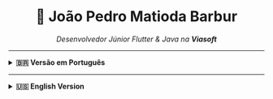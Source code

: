 <h1 align="center">👋 João Pedro Matioda Barbur</h1>

<p align="center">
  <i>Desenvolvedor Júnior Flutter & Java na <b>Viasoft</b></i>  
</p>

---

<details>
<summary><strong>🇧🇷 Versão em Português</strong></summary>

## 🔭 Atualmente Trabalhando com

| Tecnologia | Utilização |
|------------|------------|
| 📱 Flutter / Dart | Desenvolvimento de apps móveis |
| 🌐 Java (backend) | Lógica de negócio e integrações |
| 🧩 APIs | Integração e consumo de dados |
| 🖥 XHTML | Interfaces web para sistemas corporativos |

---

## 💼 Stack e Atividades Diárias

| Atividade | Descrição |
|-----------|-----------|
| 📱 Flutter | Desenvolvimento de apps com **Flutter/Dart** |
| ☕ Java | Manutenção e criação de rotinas **backend** |
| 🖥 XHTML | Criação de interfaces **web responsivas** |
| 🗄 SQL | Manipulação de **bancos relacionais** |
| 🔁 Rotina | Ciclo completo: **planejamento → código → testes → deploy** |

---

## 🌱 Estudando Atualmente

| Área | Foco |
|------|------|
| 📚 Arquitetura | Boas práticas com **Flutter** |
| 🛠️ Código Limpo | **Performance** e manutenção |
| 🧪 Testes | Testes de **unidade** e **integração** |

---

## 🎯 Objetivo Profissional

Evoluir como **Desenvolvedor Fullstack e Mobile**, unindo experiência em mobile com backend robusto para entregar soluções completas.

---

## 💬 Me pergunte sobre

| Tema | Descrição |
|------|-----------|
| 🧠 Flutter / Dart | Widgets, gerenciamento de estado, arquitetura |
| 🗄 SQL | Estrutura de dados relacionais, queries |
| ☕ Java | Desenvolvimento de back-end corporativo |
| 🔄 Integrações | Comunicação entre apps mobile e web |

---

## 👥 Buscando Colaborar em

| Tipo | Descrição |
|------|-----------|
| 📲 Projetos | Aplicativos em **Flutter** |
| 🛠️ Open Source | Ferramentas para apps móveis |

---

## 📫 Contato

<p align="left">
  <a href="https://www.linkedin.com/in/jo%C3%A3o-pedro-matioda-barbur-a97819242/" target="_blank">
    <img alt="LinkedIn" src="https://img.shields.io/badge/LinkedIn-%230077B5.svg?style=flat&logo=linkedin&logoColor=white" />
  </a>
  &nbsp;
  <a href="mailto:joaopedromatiodabarbur@gmail.com">
    <img alt="Email" src="https://img.shields.io/badge/Gmail-%23EA4335.svg?style=flat&logo=gmail&logoColor=white" />
  </a>
  &nbsp;
  <a href="https://www.instagram.com/jotamatioda/" target="_blank">
    <img alt="Instagram" src="https://img.shields.io/badge/Instagram-%23E4405F.svg?style=flat&logo=instagram&logoColor=white" />
  </a>
</p>

---

## ⚡ Curiosidade

🏀 Joguei **basquete dos 11 aos 18 anos**, o que me ensinou muito sobre **disciplina** e **trabalho em equipe** — valores que levo para minha carreira na tecnologia.

</details>

---

<details>
<summary><strong>🇺🇸 English Version</strong></summary>

## 🔭 Currently Working On

| Technology | Usage |
|------------|--------|
| 📱 Flutter / Dart | Mobile app development |
| 🌐 Java (backend) | Business logic and integration |
| 🧩 APIs | Integration and data consumption |
| 🖥 XHTML | Web interfaces for enterprise systems |

---

## 💼 Daily Stack & Responsibilities

| Activity | Description |
|----------|-------------|
| 📱 Flutter | Developing mobile apps using **Flutter/Dart** |
| ☕ Java | Maintaining and building **back-end features** |
| 🖥 XHTML | Creating responsive **web interfaces** |
| 🗄 SQL | Working with **relational databases** |
| 🔁 Workflow | Full lifecycle: **planning → coding → testing → deploying** |

---

## 🌱 Currently Learning

| Area | Focus |
|------|-------|
| 📚 Architecture | Advanced **Flutter** architecture |
| 🛠️ Code Quality | **Performance optimization** and **clean code** |
| 🧪 Testing | **Unit** and **integration testing** best practices |

---

## 🎯 Career Objective

To become a skilled **Fullstack & Mobile Developer**, combining mobile experience with robust backend knowledge for complete and efficient software delivery.

---

## 💬 Ask Me About

| Topic | Description |
|-------|-------------|
| 🧠 Flutter / Dart | Widgets, state management, navigation, architecture |
| 🗄 SQL | Queries, relational structure, indexing |
| ☕ Java | Enterprise backend development |
| 🔄 Integration | Mobile ↔ Web systems and services |

---

## 👥 Open to Collaborate On

| Type | Description |
|------|-------------|
| 📲 Projects | Flutter-based apps and components |
| 🛠️ Open Source | Mobile development tools or utilities |

---

## 📫 Contact Me

<p align="left">
  <a href="https://www.linkedin.com/in/jo%C3%A3o-pedro-matioda-barbur-a97819242/" target="_blank">
    <img alt="LinkedIn" src="https://img.shields.io/badge/LinkedIn-%230077B5.svg?style=flat&logo=linkedin&logoColor=white" />
  </a>
  &nbsp;
  <a href="mailto:joaopedromatiodabarbur@gmail.com">
    <img alt="Email" src="https://img.shields.io/badge/Gmail-%23EA4335.svg?style=flat&logo=gmail&logoColor=white" />
  </a>
  &nbsp;
  <a href="https://www.instagram.com/jotamatioda/" target="_blank">
    <img alt="Instagram" src="https://img.shields.io/badge/Instagram-%23E4405F.svg?style=flat&logo=instagram&logoColor=white" />
  </a>
</p>

---

## ⚡ Fun Fact

🏀 I played **basketball from age 11 to 18**, which shaped my values of **discipline** and **teamwork** — both fundamental in my journey as a developer.

</details>

